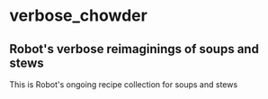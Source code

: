 # verbose_chowder

## Robot's verbose reimaginings of soups and stews

This is Robot's ongoing recipe collection for soups and stews
